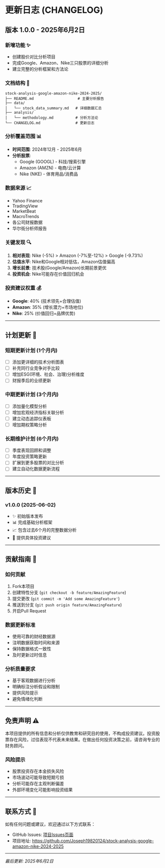 # 更新日志 (CHANGELOG)

## 版本 1.0.0 - 2025年6月2日

### 新增功能 ✨
- 创建股价对比分析项目
- 完成Google、Amazon、Nike三只股票的详细分析
- 建立完整的分析框架和方法论

### 文档结构 📁
```
stock-analysis-google-amazon-nike-2024-2025/
├── README.md                    # 主要分析报告
├── data/
│   └── stock_data_summary.md   # 详细数据汇总
├── analysis/
│   └── methodology.md          # 分析方法论
└── CHANGELOG.md                # 更新日志
```

### 分析覆盖范围 📊
- **时间范围**: 2024年12月 - 2025年6月
- **分析股票**: 
  - Google (GOOGL) - 科技/搜索引擎
  - Amazon (AMZN) - 电商/云计算
  - Nike (NKE) - 体育用品/消费品

### 数据来源 📈
- Yahoo Finance
- TradingView  
- MarketBeat
- MacroTrends
- 各公司财报数据
- 华尔街分析师报告

### 关键发现 🔍
1. **相对表现**: Nike (-5%) > Amazon (-7%至-12%) > Google (-9.73%)
2. **估值水平**: Nike和Google相对低估，Amazon估值偏高
3. **增长前景**: 技术股(Google/Amazon)长期前景更优
4. **投资机会**: Nike可能存在价值回归机会

### 投资建议权重 💰
- **Google**: 40% (技术领先+合理估值)
- **Amazon**: 35% (增长潜力+市场地位)
- **Nike**: 25% (价值回归+品牌优势)

---

## 计划更新 🚀

### 短期更新计划 (1个月内)
- [ ] 添加更详细的技术分析图表
- [ ] 补充同行业竞争对手比较
- [ ] 增加ESG(环境、社会、治理)分析维度
- [ ] 财报季后的业绩更新

### 中期更新计划 (3个月内)
- [ ] 添加量化模型分析
- [ ] 增加宏观经济指标关联分析
- [ ] 建立动态追踪仪表板
- [ ] 增加期权策略分析

### 长期维护计划 (6个月内)
- [ ] 季度表现回顾和调整
- [ ] 年度投资策略更新
- [ ] 扩展到更多股票的对比分析
- [ ] 建立自动化数据更新流程

---

## 版本历史 📝

### v1.0.0 (2025-06-02)
- ✨ 初始版本发布
- 📊 完成基础分析框架
- 📈 包含过去6个月的完整数据分析
- 🎯 提供具体投资建议

---

## 贡献指南 🤝

### 如何贡献
1. Fork本项目
2. 创建特性分支 (`git checkout -b feature/AmazingFeature`)
3. 提交更改 (`git commit -m 'Add some AmazingFeature'`)
4. 推送到分支 (`git push origin feature/AmazingFeature`)
5. 开启Pull Request

### 数据更新标准
- 使用可靠的财经数据源
- 注明数据获取时间和来源
- 保持数据格式一致性
- 及时更新过时信息

### 分析质量要求
- 基于客观数据进行分析
- 明确标注分析假设和限制
- 提供风险提示
- 避免情绪化判断

---

## 免责声明 ⚠️

本项目提供的所有信息和分析仅供教育和研究目的使用，不构成投资建议。投资股票存在风险，过往表现不代表未来结果。在做出任何投资决策之前，请咨询专业的财务顾问。

### 风险提示
- 股票投资存在本金损失风险
- 市场波动可能导致短期亏损
- 分析可能存在主观判断偏差
- 外部环境变化可能影响投资结果

---

## 联系方式 📧

如有任何问题或建议，欢迎通过以下方式联系：

- GitHub Issues: [项目Issues页面](https://github.com/Joseph19820124/stock-analysis-google-amazon-nike-2024-2025/issues)
- 项目地址: https://github.com/Joseph19820124/stock-analysis-google-amazon-nike-2024-2025

---

*最后更新: 2025年6月2日*